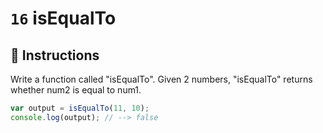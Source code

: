 # `16` isEqualTo

## 📝 Instructions 

Write a function called "isEqualTo".
Given 2 numbers, "isEqualTo" returns whether num2 is equal to num1.

```Javascript
var output = isEqualTo(11, 10);
console.log(output); // --> false
```